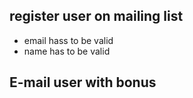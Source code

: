 ## register user on mailing list
* email hass to be valid
* name has to be valid
## E-mail user with bonus
